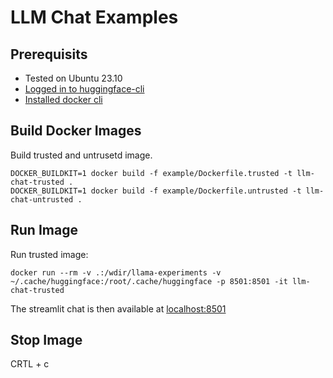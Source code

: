 # LLM Chat Examples

## Prerequisits

* Tested on Ubuntu 23.10
* [Logged in to huggingface-cli](https://huggingface.co/docs/huggingface_hub/en/guides/cli)
* [Installed docker cli](https://docs.docker.com/engine/install/)

## Build Docker Images

Build trusted and untrusetd image.

```
DOCKER_BUILDKIT=1 docker build -f example/Dockerfile.trusted -t llm-chat-trusted .
DOCKER_BUILDKIT=1 docker build -f example/Dockerfile.untrusted -t llm-chat-untrusted .
```

## Run Image

Run trusted image:
```
docker run --rm -v .:/wdir/llama-experiments -v ~/.cache/huggingface:/root/.cache/huggingface -p 8501:8501 -it llm-chat-trusted
```

The streamlit chat is then available at [localhost:8501](localhost:8501)

## Stop Image

CRTL + c